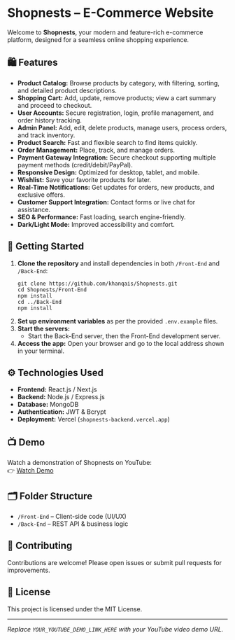 # Shopnests – E-Commerce Website

Welcome to **Shopnests**, your modern and feature-rich e-commerce platform, designed for a seamless online shopping experience.

## 🛍️ Features

- **Product Catalog:** Browse products by category, with filtering, sorting, and detailed product descriptions.
- **Shopping Cart:** Add, update, remove products; view a cart summary and proceed to checkout.
- **User Accounts:** Secure registration, login, profile management, and order history tracking.
- **Admin Panel:** Add, edit, delete products, manage users, process orders, and track inventory.
- **Product Search:** Fast and flexible search to find items quickly.
- **Order Management:** Place, track, and manage orders.
- **Payment Gateway Integration:** Secure checkout supporting multiple payment methods (credit/debit/PayPal).
- **Responsive Design:** Optimized for desktop, tablet, and mobile.
- **Wishlist:** Save your favorite products for later.
- **Real-Time Notifications:** Get updates for orders, new products, and exclusive offers.
- **Customer Support Integration:** Contact forms or live chat for assistance.
- **SEO & Performance:** Fast loading, search engine-friendly.
- **Dark/Light Mode:** Improved accessibility and comfort.

## 🚀 Getting Started

1. **Clone the repository** and install dependencies in both `/Front-End` and `/Back-End`:
    ```
    git clone https://github.com/khanqais/Shopnests.git
    cd Shopnests/Front-End
    npm install
    cd ../Back-End
    npm install
    ```
2. **Set up environment variables** as per the provided `.env.example` files.
3. **Start the servers:**
    - Start the Back-End server, then the Front-End development server.
4. **Access the app:** Open your browser and go to the local address shown in your terminal.

## ⚙️ Technologies Used

- **Frontend:** React.js / Next.js
- **Backend:** Node.js / Express.js
- **Database:** MongoDB
- **Authentication:** JWT & Bcrypt
- **Deployment:** Vercel (`shopnests-backend.vercel.app`)

## 📺 Demo

Watch a demonstration of Shopnests on YouTube:<br>
👉 [Watch Demo](YOUR_YOUTUBE_DEMO_LINK_HERE)

## 🗂️ Folder Structure

- `/Front-End` – Client-side code (UI/UX)
- `/Back-End` – REST API & business logic

## 🤝 Contributing

Contributions are welcome! Please open issues or submit pull requests for improvements.

## 📄 License

This project is licensed under the MIT License.

---

*Replace `YOUR_YOUTUBE_DEMO_LINK_HERE` with your YouTube video demo URL.*

